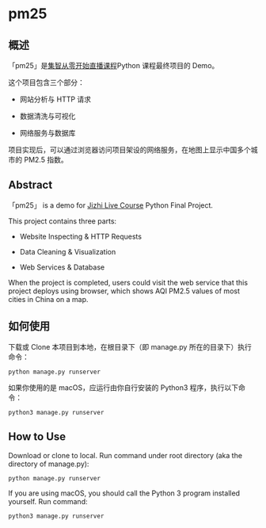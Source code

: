 # pm25

## 概述

「pm25」是[集智从零开始直播课程](https://detail.youzan.com/show/goods?alias=1ya9wqql1ow4c&reft=1525853208799_1533302309160&spm=g416814188_g411042363_f70093789)Python 课程最终项目的 Demo。

这个项目包含三个部分：

* 网站分析与 HTTP 请求

* 数据清洗与可视化

* 网络服务与数据库

项目实现后，可以通过浏览器访问项目架设的网络服务，在地图上显示中国多个城市的 PM2.5 指数。


## Abstract

「pm25」 is a demo for [Jizhi Live Course](https://detail.youzan.com/show/goods?alias=1ya9wqql1ow4c&reft=1525853208799_1533302309160&spm=g416814188_g411042363_f70093789) Python Final Project.

This project contains three parts: 

* Website Inspecting & HTTP Requests

* Data Cleaning & Visualization

* Web Services & Database


When the project is completed, users could visit the web service that this project deploys using browser, which shows AQI PM2.5 values of most cities in China on a map.

## 如何使用

下载或 Clone 本项目到本地，在根目录下（即 manage.py 所在的目录下）执行命令：

```
python manage.py runserver
```

如果你使用的是 macOS，应运行由你自行安装的 Python3 程序，执行以下命令：

```
python3 manage.py runserver
```

## How to Use

Download or clone to local. Run command under root directory (aka the directory of manage.py):

```
python manage.py runserver
```

If you are using macOS, you should call the Python 3 program installed yourself. Run command:

```
python3 manage.py runserver
```